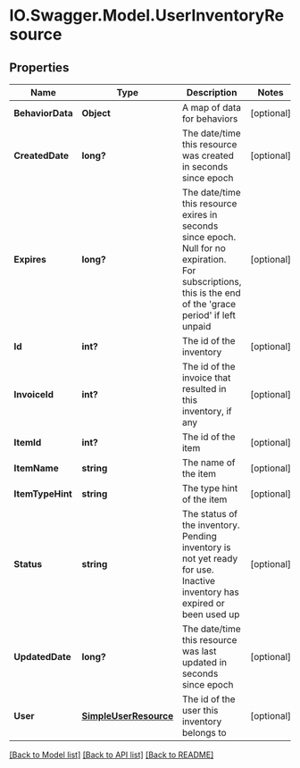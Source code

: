 # IO.Swagger.Model.UserInventoryResource
## Properties

Name | Type | Description | Notes
------------ | ------------- | ------------- | -------------
**BehaviorData** | **Object** | A map of data for behaviors | [optional] 
**CreatedDate** | **long?** | The date/time this resource was created in seconds since epoch | [optional] 
**Expires** | **long?** | The date/time this resource exires in seconds since epoch. Null for no expiration. For subscriptions, this is the end of the &#39;grace period&#39; if left unpaid | [optional] 
**Id** | **int?** | The id of the inventory | [optional] 
**InvoiceId** | **int?** | The id of the invoice that resulted in this inventory, if any | [optional] 
**ItemId** | **int?** | The id of the item | [optional] 
**ItemName** | **string** | The name of the item | [optional] 
**ItemTypeHint** | **string** | The type hint of the item | [optional] 
**Status** | **string** | The status of the inventory. Pending inventory is not yet ready for use. Inactive inventory has expired or been used up | [optional] 
**UpdatedDate** | **long?** | The date/time this resource was last updated in seconds since epoch | [optional] 
**User** | [**SimpleUserResource**](SimpleUserResource.md) | The id of the user this inventory belongs to | [optional] 

[[Back to Model list]](../README.md#documentation-for-models) [[Back to API list]](../README.md#documentation-for-api-endpoints) [[Back to README]](../README.md)

